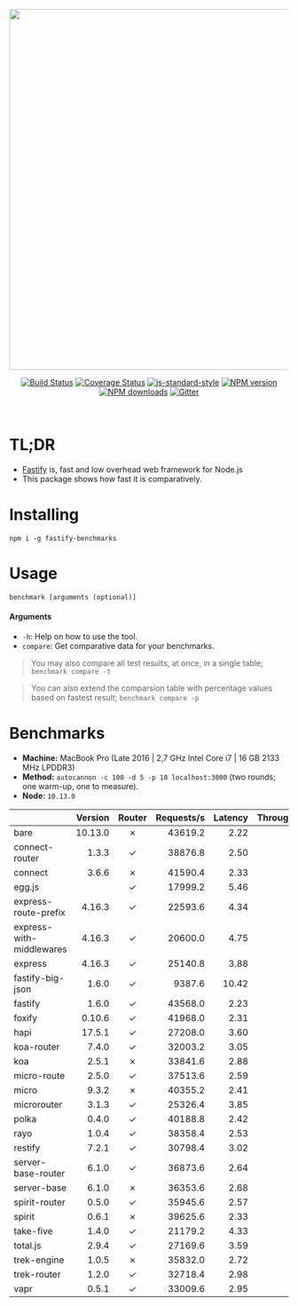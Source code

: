 <div align="center">
<img src="https://github.com/fastify/graphics/raw/master/full-logo.png" width="650" height="auto"/>
</div>

<div align="center">

[![Build Status](https://travis-ci.org/fastify/fastify.svg?branch=master)](https://travis-ci.org/fastify/fastify)
[![Coverage Status](https://coveralls.io/repos/github/fastify/fastify/badge.svg?branch=master)](https://coveralls.io/github/fastify/fastify?branch=master)
[![js-standard-style](https://img.shields.io/badge/code%20style-standard-brightgreen.svg?style=flat)](http://standardjs.com/)
[![NPM version](https://img.shields.io/npm/v/fastify.svg?style=flat)](https://www.npmjs.com/package/fastify)
[![NPM downloads](https://img.shields.io/npm/dm/fastify.svg?style=flat)](https://www.npmjs.com/package/fastify) [![Gitter](https://badges.gitter.im/gitterHQ/gitter.svg)](https://gitter.im/fastify)
</div>
<br />

# TL;DR

* [Fastify](https://github.com/fastify/fastify) is, fast and low overhead web framework for Node.js
* This package shows how fast it is comparatively.

# Installing

```
npm i -g fastify-benchmarks
```

# Usage

```
benchmark [arguments (optional)]
```

#### Arguments

* `-h`: Help on how to use the tool.
* `compare`: Get comparative data for your benchmarks.

> You may also compare all test results, at once, in a single table; `benchmark compare -t`

> You can also extend the comparsion table with percentage values based on fastest result; `benchmark compare -p`

# Benchmarks

* __Machine:__ MacBook Pro (Late 2016 | 2,7 GHz Intel Core i7 | 16 GB 2133 MHz LPDDR3)
* __Method:__ `autocannon -c 100 -d 5 -p 10 localhost:3000` (two rounds; one warm-up, one to measure).
* __Node:__ `10.13.0`

|                          | Version | Router | Requests/s | Latency | Throughput/Mb |
| :--                      | --:     | :-:    | --:        | --:     | --:           |
| bare                     | 10.13.0 | ✗      | 43619.2    | 2.22    | 6.78          |
| connect-router           | 1.3.3   | ✓      | 38876.8    | 2.50    | 6.08          |
| connect                  | 3.6.6   | ✗      | 41590.4    | 2.33    | 6.53          |
| egg.js                   |         | ✓      | 17999.2    | 5.46    | 5.97          |
| express-route-prefix     | 4.16.3  | ✓      | 22593.6    | 4.34    | 7.95          |
| express-with-middlewares | 4.16.3  | ✓      | 20600.0    | 4.75    | 7.42          |
| express                  | 4.16.3  | ✓      | 25140.8    | 3.88    | 3.96          |
| fastify-big-json         | 1.6.0   | ✓      | 9387.6     | 10.42   | 108.40        |
| fastify                  | 1.6.0   | ✓      | 43568.0    | 2.23    | 6.83          |
| foxify                   | 0.10.6  | ✓      | 41968.0    | 2.31    | 5.97          |
| hapi                     | 17.5.1  | ✓      | 27208.0    | 3.60    | 4.29          |
| koa-router               | 7.4.0   | ✓      | 32003.2    | 3.05    | 4.97          |
| koa                      | 2.5.1   | ✗      | 33841.6    | 2.88    | 5.38          |
| micro-route              | 2.5.0   | ✓      | 37513.6    | 2.59    | 5.88          |
| micro                    | 9.3.2   | ✗      | 40355.2    | 2.41    | 6.33          |
| microrouter              | 3.1.3   | ✓      | 25326.4    | 3.85    | 3.99          |
| polka                    | 0.4.0   | ✓      | 40188.8    | 2.42    | 6.28          |
| rayo                     | 1.0.4   | ✓      | 38358.4    | 2.53    | 6.03          |
| restify                  | 7.2.1   | ✓      | 30798.4    | 3.02    | 4.88          |
| server-base-router       | 6.1.0   | ✓      | 36873.6    | 2.64    | 5.83          |
| server-base              | 6.1.0   | ✗      | 36353.6    | 2.68    | 5.72          |
| spirit-router            | 0.5.0   | ✓      | 35945.6    | 2.57    | 5.63          |
| spirit                   | 0.6.1   | ✗      | 39625.6    | 2.33    | 6.22          |
| take-five                | 1.4.0   | ✓      | 21179.2    | 4.33    | 6.97          |
| total.js                 | 2.9.4   | ✓      | 27169.6    | 3.59    | 7.75          |
| trek-engine              | 1.0.5   | ✗      | 35832.0    | 2.72    | 5.08          |
| trek-router              | 1.2.0   | ✓      | 32718.4    | 2.98    | 4.67          |
| vapr                     | 0.5.1   | ✓      | 33009.6    | 2.95    | 4.69          |
